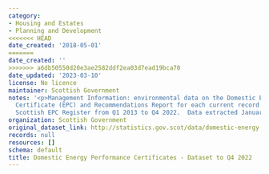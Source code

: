 ```yaml
---
category:
- Housing and Estates
- Planning and Development
<<<<<<< HEAD
date_created: '2018-05-01'
=======
date_created: ''
>>>>>>> a6db50550d20e3ae2582ddf2ea03d7ead19bca70
date_updated: '2023-03-10'
license: No licence
maintainer: Scottish Government
notes: '<p>Management Information: environmental data on the Domestic Energy Performance
  Certificate (EPC) and Recommendations Report for each current record held on the
  Scottish EPC Register from Q1 2013 to Q4 2022.  Data extracted January 2023.  </p>'
organization: Scottish Government
original_dataset_link: http://statistics.gov.scot/data/domestic-energy-performance-certificates
records: null
resources: []
schema: default
title: Domestic Energy Performance Certificates - Dataset to Q4 2022
---
```

